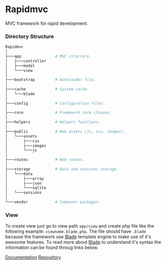 # Rapidmvc
MVC framework for rapid development.

### Directory Structure
```bash
Rapidmvc
│ 
├───app               # MVC structure.
│   ├───controller
│   ├───model
│   └───view
│
├───bootstrap         # Autoloader file.
│ 
├───cache             # System cache.
│   └───blade
│ 
├───config            # Configuration files.
│ 
├───core              # Framework core classes.
│
├───helpers           # Helpers functions.
│ 
├───public            # Web assets (js, css, images).
│   └───assets
│       ├───css
│       ├───images
│       └───js
│ 
├───routes            # Web routes.
│ 
├───storage           # Data and sessions storage.
│   └───data
│       ├───array
│       ├───json
│       └───sqlite
│   └───sessions
│ 
└───vendor            # Composer packages.
```

### View
To create view just go to view path ```app/view``` and create php file like the following example: ```viewname.blade.php```.
The file should have ```.blade``` because the framework use [Blade](http://laravel.com/docs/5.8/blade) template engine to make use of it's awesome features.
To read more about [Blade](http://laravel.com/docs/5.8/blade) to understand it's syntax the information can be found throug links below.

[Documentation](http://laravel.com/docs/5.8/blade)
[Repository](http://github.com/jenssegers/blade)